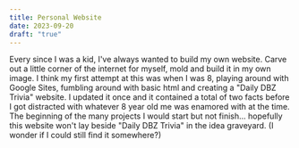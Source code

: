 ```yaml
---
title: Personal Website
date: 2023-09-20
draft: "true"
---
```

Every since I was a kid, I've always wanted to build my own website. Carve out a little corner of the internet for myself, mold and build it in my own image. I think my first attempt at this was when I was 8, playing around with Google Sites, fumbling around with basic html and creating a "Daily DBZ Trivia" website. I updated it once and it contained a total of two facts before I got distracted with whatever 8 year old me was enamored with at the time. The beginning of the many projects I would start but not finish... hopefully this website won't lay beside "Daily DBZ Trivia" in the idea graveyard. (I wonder if I could still find it somewhere?)


